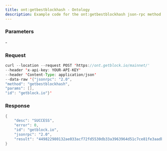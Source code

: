 ```yaml
---
title: ont:getbestblockhash - Ontology
description: Example code for the ont:getbestblockhash json-rpc method. Сomplete guide on how to use ont:getbestblockhash json-rpc in GetBlock.io Web3 documentation.
---
```


### Parameters


\-

### Request

``` java
curl --location --request POST 'https://ont.getblock.io/mainnet/' 
--header 'x-api-key: YOUR-API-KEY' 
--header 'Content-Type: application/json' 
--data-raw '{"jsonrpc": "2.0",
"method": "getbestblockhash",
"params": [],
"id": "getblock.io"}'
```

###  Response

``` java
{
    "desc": "SUCCESS",
    "error": 0,
    "id": "getblock.io",
    "jsonrpc": "2.0",
    "result": "449822980132ae033acf72fd5530db33a3963964d51c7ce81fe3aadb763a50b4"
}
```

